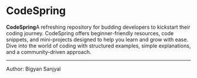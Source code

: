# CodeSpring
<b>**CodeSpring**</b>A refreshing repository for budding developers to kickstart their coding journey. CodeSpring offers beginner-friendly resources, code snippets, and mini-projects designed to help you learn and grow with ease. Dive into the world of coding with structured examples, simple explanations, and a community-driven approach.
<br>
<hr>
Author: Bigyan Sanjyal
